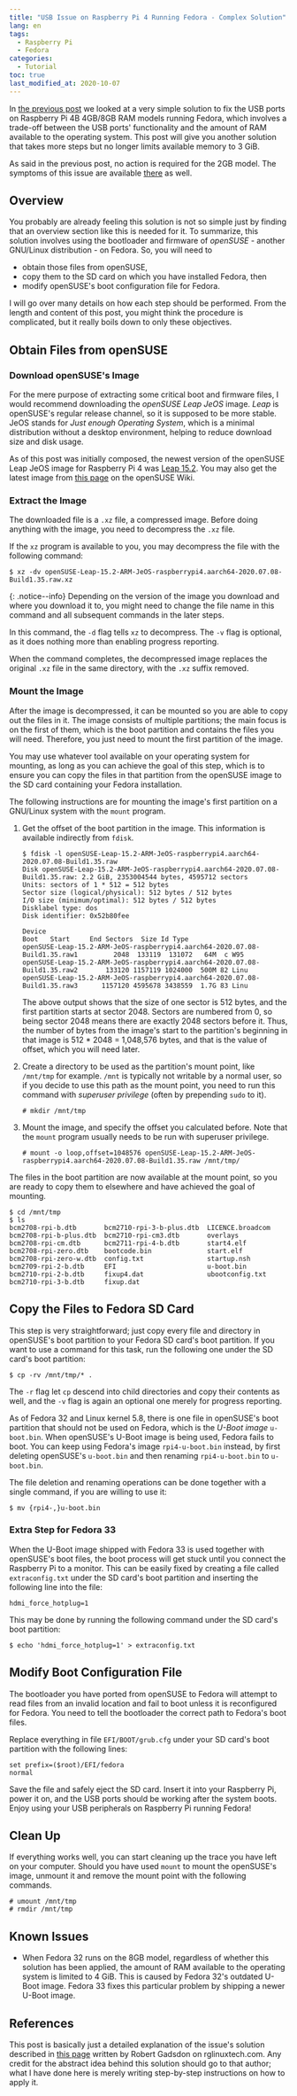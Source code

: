 ```yaml
---
title: "USB Issue on Raspberry Pi 4 Running Fedora - Complex Solution"
lang: en
tags:
  - Raspberry Pi
  - Fedora
categories:
  - Tutorial
toc: true
last_modified_at: 2020-10-07
---
```


In [the previous post](/2020/09/20/raspi4-fedora-usb-simple.html) we looked at
a very simple solution to fix the USB ports on Raspberry Pi 4B 4GB/8GB RAM
models running Fedora, which involves a trade-off between the USB ports'
functionality and the amount of RAM available to the operating system. This
post will give you another solution that takes more steps but no longer limits
available memory to 3 GiB.

As said in the previous post, no action is required for the 2GB model. The
symptoms of this issue are available
[there](/2020/09/20/raspi4-fedora-usb-simple.html#symptoms) as well.

## Overview

You probably are already feeling this solution is not so simple just by finding
that an overview section like this is needed for it. To summarize, this
solution involves using the bootloader and firmware of *openSUSE* - another
GNU/Linux distribution - on Fedora. So, you will need to
- obtain those files from openSUSE,
- copy them to the SD card on which you have installed Fedora, then
- modify openSUSE's boot configuration file for Fedora.

I will go over many details on how each step should be performed. From the
length and content of this post, you might think the procedure is complicated,
but it really boils down to only these objectives.

## Obtain Files from openSUSE

### Download openSUSE's Image

For the mere purpose of extracting some critical boot and firmware files, I
would recommend downloading the *openSUSE Leap JeOS* image. *Leap* is
openSUSE's regular release channel, so it is supposed to be more stable. JeOS
stands for *Just enough Operating System*, which is a minimal distribution
without a desktop environment, helping to reduce download size and disk usage.

As of this post was initially composed, the newest version of the openSUSE Leap
JeOS image for Raspberry Pi 4 was [Leap
15.2](http://download.opensuse.org/ports/aarch64/distribution/leap/15.2/appliances/openSUSE-Leap-15.2-ARM-JeOS-raspberrypi4.aarch64.raw.xz).
You may also get the latest image from [this
page](https://en.opensuse.org/HCL:Raspberry_Pi4) on the openSUSE Wiki.

### Extract the Image

The downloaded file is a `.xz` file, a compressed image. Before doing anything
with the image, you need to decompress the `.xz` file.

If the `xz` program is available to you, you may decompress the file with the
following command:

```console
$ xz -dv openSUSE-Leap-15.2-ARM-JeOS-raspberrypi4.aarch64-2020.07.08-Build1.35.raw.xz
```

{: .notice--info}
Depending on the version of the image you download and where you download it
to, you might need to change the file name in this command and all subsequent
commands in the later steps.

In this command, the `-d` flag tells `xz` to decompress. The `-v` flag is
optional, as it does nothing more than enabling progress reporting.

When the command completes, the decompressed image replaces the original `.xz`
file in the same directory, with the `.xz` suffix removed.

### Mount the Image

After the image is decompressed, it can be mounted so you are able to copy out
the files in it. The image consists of multiple partitions; the main focus is
on the first of them, which is the boot partition and contains the files you
will need. Therefore, you just need to mount the first partition of the image.

You may use whatever tool available on your operating system for mounting, as
long as you can achieve the goal of this step, which is to ensure you can copy
the files in that partition from the openSUSE image to the SD card containing
your Fedora installation.

The following instructions are for mounting the image's first partition on a
GNU/Linux system with the `mount` program.

1. Get the offset of the boot partition in the image. This information is
   available indirectly from `fdisk`.

   ```console
   $ fdisk -l openSUSE-Leap-15.2-ARM-JeOS-raspberrypi4.aarch64-2020.07.08-Build1.35.raw
   Disk openSUSE-Leap-15.2-ARM-JeOS-raspberrypi4.aarch64-2020.07.08-Build1.35.raw: 2.2 GiB, 2353004544 bytes, 4595712 sectors
   Units: sectors of 1 * 512 = 512 bytes
   Sector size (logical/physical): 512 bytes / 512 bytes
   I/O size (minimum/optimal): 512 bytes / 512 bytes
   Disklabel type: dos
   Disk identifier: 0x52b80fee

   Device                                                                     Boot   Start     End Sectors  Size Id Type
   openSUSE-Leap-15.2-ARM-JeOS-raspberrypi4.aarch64-2020.07.08-Build1.35.raw1         2048  133119  131072   64M  c W95
   openSUSE-Leap-15.2-ARM-JeOS-raspberrypi4.aarch64-2020.07.08-Build1.35.raw2       133120 1157119 1024000  500M 82 Linu
   openSUSE-Leap-15.2-ARM-JeOS-raspberrypi4.aarch64-2020.07.08-Build1.35.raw3      1157120 4595678 3438559  1.7G 83 Linu
   ```

   The above output shows that the size of one sector is 512 bytes, and the
   first partition starts at sector 2048. Sectors are numbered from 0, so being
   sector 2048 means there are exactly 2048 sectors before it. Thus, the number
   of bytes from the image's start to the partition's beginning in that image
   is 512 * 2048 = 1,048,576 bytes, and that is the value of offset, which you
   will need later.

2. Create a directory to be used as the partition's mount point, like
   `/mnt/tmp` for example. `/mnt` is typically not writable by a normal user,
   so if you decide to use this path as the mount point, you need to run this
   command with *superuser privilege* (often by prepending `sudo` to it).

   ```console
   # mkdir /mnt/tmp
   ```

3. Mount the image, and specify the offset you calculated before. Note that the
   `mount` program usually needs to be run with superuser privilege.

   ```console
   # mount -o loop,offset=1048576 openSUSE-Leap-15.2-ARM-JeOS-raspberrypi4.aarch64-2020.07.08-Build1.35.raw /mnt/tmp/
   ```

The files in the boot partition are now available at the mount point, so you
are ready to copy them to elsewhere and have achieved the goal of mounting.

```console
$ cd /mnt/tmp
$ ls
bcm2708-rpi-b.dtb       bcm2710-rpi-3-b-plus.dtb  LICENCE.broadcom
bcm2708-rpi-b-plus.dtb  bcm2710-rpi-cm3.dtb       overlays
bcm2708-rpi-cm.dtb      bcm2711-rpi-4-b.dtb       start4.elf
bcm2708-rpi-zero.dtb    bootcode.bin              start.elf
bcm2708-rpi-zero-w.dtb  config.txt                startup.nsh
bcm2709-rpi-2-b.dtb     EFI                       u-boot.bin
bcm2710-rpi-2-b.dtb     fixup4.dat                ubootconfig.txt
bcm2710-rpi-3-b.dtb     fixup.dat
```

## Copy the Files to Fedora SD Card

This step is very straightforward; just copy every file and directory in
openSUSE's boot partition to your Fedora SD card's boot partition. If you want
to use a command for this task, run the following one under the SD card's boot
partition:

```console
$ cp -rv /mnt/tmp/* .
```

The `-r` flag let `cp` descend into child directories and copy their contents
as well, and the `-v` flag is again an optional one merely for progress
reporting.

As of Fedora 32 and Linux kernel 5.8, there is one file in openSUSE's boot
partition that should not be used on Fedora, which is the *U-Boot image*
`u-boot.bin`. When openSUSE's U-Boot image is being used, Fedora fails to boot.
You can keep using Fedora's image `rpi4-u-boot.bin` instead, by first deleting
openSUSE's `u-boot.bin` and then renaming `rpi4-u-boot.bin` to `u-boot.bin`.

The file deletion and renaming operations can be done together with a single
command, if you are willing to use it:

```console
$ mv {rpi4-,}u-boot.bin
```

### Extra Step for Fedora 33

When the U-Boot image shipped with Fedora 33 is used together with openSUSE's
boot files, the boot process will get stuck until you connect the Raspberry Pi
to a monitor. This can be easily fixed by creating a file called
`extraconfig.txt` under the SD card's boot partition and inserting the
following line into the file:

```
hdmi_force_hotplug=1
```

This may be done by running the following command under the SD card's boot
partition:

```console
$ echo 'hdmi_force_hotplug=1' > extraconfig.txt
```

## Modify Boot Configuration File

The bootloader you have ported from openSUSE to Fedora will attempt to read
files from an invalid location and fail to boot unless it is reconfigured for
Fedora. You need to tell the bootloader the correct path to Fedora's boot
files.

Replace everything in file `EFI/BOOT/grub.cfg` under your SD card's boot
partition with the following lines:

```
set prefix=($root)/EFI/fedora
normal
```

Save the file and safely eject the SD card. Insert it into your Raspberry Pi,
power it on, and the USB ports should be working after the system boots. Enjoy
using your USB peripherals on Raspberry Pi running Fedora!

## Clean Up

If everything works well, you can start cleaning up the trace you have left on
your computer. Should you have used `mount` to mount the openSUSE's image,
unmount it and remove the mount point with the following commands.

```console
# umount /mnt/tmp
# rmdir /mnt/tmp
```

## Known Issues

- When Fedora 32 runs on the 8GB model, regardless of whether this solution has
  been applied, the amount of RAM available to the operating system is limited
  to 4 GiB. This is caused by Fedora 32's outdated U-Boot image. Fedora 33
  fixes this particular problem by shipping a newer U-Boot image.

## References

This post is basically just a detailed explanation of the issue's solution
described in [this page](http://rglinuxtech.com/?p=2768) written by Robert
Gadsdon on rglinuxtech.com. Any credit for the abstract idea behind this
solution should go to that author; what I have done here is merely writing
step-by-step instructions on how to apply it.
